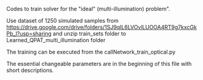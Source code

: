 

Codes to train solver for the "ideal" (multi-illumination) problem".


Use dataset of 1250 simulated samples from https://drive.google.com/drive/folders/1SJ9qIL6LVOvlLUOOA4RT9g7kxcGkPb_l?usp=sharing and unzip train_sets folder
to Learned_QPAT_multi_illumination folder

The training can be executed from the callNetwork_train_optical.py

The essential changeable parameters are in the beginning of this file with short descriptions. 


